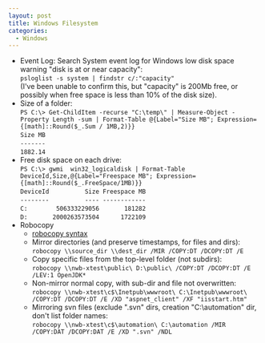 ```yaml
---
layout: post
title: Windows Filesystem
categories:
  - Windows
---
```

* Event Log: Search System event log for Windows low disk space warning "disk is at or near capacity":   
  `psloglist -s system | findstr c/:"capacity"`   
  (I've been unable to confirm this, but "capacity" is 200Mb free, or possibly when free space is less than 10% of the disk size).
* Size of a folder:  
  `PS C:\> Get-ChildItem -recurse "C:\temp\" | Measure-Object -Property Length -sum | Format-Table @{Label="Size MB"; Expression={[math]::Round($_.Sum / 1MB,2)}}`  
  `Size MB`  
  `-------`  
  `1882.14`  
* Free disk space on each drive:  
  `PS C:\> gwmi  win32_logicaldisk | Format-Table DeviceId,Size,@{Label="Freespace MB"; Expression={[math]::Round($_.FreeSpace/1MB)}}`  
  `DeviceId          Size Freespace MB`  
  `--------          ---- ------------`  
  `C:        506333229056       181282`  
  `D:       2000263573504      1722109`  
* Robocopy
  * [robocopy syntax](https://docs.microsoft.com/en-us/previous-versions/windows/it-pro/windows-server-2012-R2-and-2012/cc733145(v=ws.11)?redirectedfrom=MSDN)  
  * Mirror directories (and preserve timestamps, for files and dirs):  
  `robocopy \\source_dir \\dest_dir /MIR /COPY:DT /DCOPY:DT /E`  
  * Copy specific files from the top-level folder (not subdirs):  
  `robocopy \\nwb-xtest\public\ D:\public\ /COPY:DT /DCOPY:DT /E /LEV:1 OpenJDK*`  
  * Non-mirror normal copy, with sub-dir and file not overwritten:  
  `robocopy \\nwb-xtest\c$\Inetpub\wwwroot\ C:\Inetpub\wwwroot\ /COPY:DT /DCOPY:DT /E /XD "aspnet_client" /XF "iisstart.htm"`  
  * Mirroring svn files (exclude ".svn" dirs, creation "C:\automation" dir, don't list folder names:  
  `robocopy \\nwb-xtest\c$\automation\ C:\automation /MIR /COPY:DAT /DCOPY:DAT /E /XD ".svn" /NDL`
